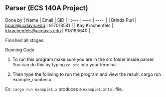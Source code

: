 ## Parser (ECS 140A Project)
Done by
| Name            |  Email                      | SID             | 
| :---            |   ----:                     |     ----:       |
| Brinda Puri     |   bpuri@ucdavis.edu         |   917018541     | 
| Kay Krachenfels |   kkrachenfels@ucdavis.edu  |   918183640     |

Finished all stages. 

Running Code 
1. To run this program make sure you are in the src folder inside parser. You can do this by typing `cd src` into your terminal
     

2. Then type the follwing to run the program and view the result.
  cargo run example_number.x

Ex: `cargo run example1.x` produces a `example1.xhtml` file. 
